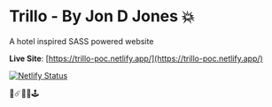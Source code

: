 # Trillo - By Jon D Jones 💥

A hotel inspired SASS powered website

**Live Site**: [https://trillo-poc.netlify.app/](https://trillo-poc.netlify.app/)

[![Netlify Status](https://api.netlify.com/api/v1/badges/8addd8ee-54b7-4fb6-83b1-91a1da60bf30/deploy-status)](https://app.netlify.com/sites/trillo-poc/deploys)

👾☄️👻👺🕹️

